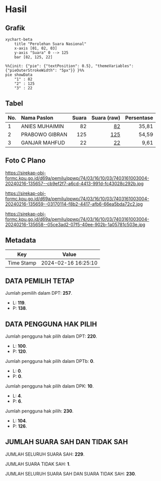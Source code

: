 # Hasil

## Grafik

```mermaid
xychart-beta
    title "Perolehan Suara Nasional"
    x-axis [01, 02, 03]
    y-axis "Suara" 0 --> 125
    bar [82, 125, 22]
```

```mermaid
%%{init: {"pie": {"textPosition": 0.5}, "themeVariables": {"pieOuterStrokeWidth": "5px"}} }%%
pie showData
    "1" : 82
    "2" : 125
    "3" : 22
```

## Tabel

| No. | Nama Paslon    | Suara | Suara (raw) | Persentase |
|:--- |:-------------- | -----:| -----------:| ----------:|
| 1   | ANIES MUHAIMIN | 82    | [82][p-1]   | 35,81      |
| 2   | PRABOWO GIBRAN | 125   | [125][p-2]  | 54,59      |
| 3   | GANJAR MAHFUD  | 22    | [22][p-3]   | 9,61       |


[p-1]: https://github.com/gigit-pemilu/pemilu-2024/blob/main/pilpres/hitung-suara/sub/74-sulawesi-tenggara/sub/03-muna/sub/16-katobu/sub/1003-wamponiki/sub/004-tps/sub/paslon-1.txt
[p-2]: https://github.com/gigit-pemilu/pemilu-2024/blob/main/pilpres/hitung-suara/sub/74-sulawesi-tenggara/sub/03-muna/sub/16-katobu/sub/1003-wamponiki/sub/004-tps/sub/paslon-2.txt
[p-3]: https://github.com/gigit-pemilu/pemilu-2024/blob/main/pilpres/hitung-suara/sub/74-sulawesi-tenggara/sub/03-muna/sub/16-katobu/sub/1003-wamponiki/sub/004-tps/sub/paslon-3.txt

## Foto C Plano

https://sirekap-obj-formc.kpu.go.id/d69a/pemilu/ppwp/74/03/16/10/03/7403161003004-20240216-135657--cb9ef2f7-a6cd-4413-991d-fc43028c292b.jpg

https://sirekap-obj-formc.kpu.go.id/d69a/pemilu/ppwp/74/03/16/10/03/7403161003004-20240216-135659--03170114-f8b2-4417-afb6-66ea5bda72c2.jpg

https://sirekap-obj-formc.kpu.go.id/d69a/pemilu/ppwp/74/03/16/10/03/7403161003004-20240216-135658--05ce3ad2-07f5-40ee-902b-1a05781c503e.jpg


## Metadata

| Key        | Value               |
| ---------- | ------------------- |
| Time Stamp | 2024-02-16 16:25:10 |


## DATA PEMILIH TETAP

Jumlah pemilih dalam DPT: **257**.
 * L: **119**.
 * P: **138**.

## DATA PENGGUNA HAK PILIH

Jumlah pengguna hak pilih dalam DPT: **220**.
 * L: **100**.
 * P: **120**.

Jumlah pengguna hak pilih dalam DPTb: **0**.
 * L: **0**.
 * P: **0**.

Jumlah pengguna hak pilih dalam DPK: **10**.
 * L: **4**.
 * P: **6**.

Jumlah pengguna hak pilih: **230**.
 * L: **104**.
 * P: **126**.

## JUMLAH SUARA SAH DAN TIDAK SAH

JUMLAH SELURUH SUARA SAH: **229**.

JUMLAH SUARA TIDAK SAH: **1**.

JUMLAH SELURUH SUARA SAH DAN SUARA TIDAK SAH: **230**.


